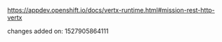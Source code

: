 https://appdev.openshift.io/docs/vertx-runtime.html#mission-rest-http-vertx

changes added on: 1527905864111
